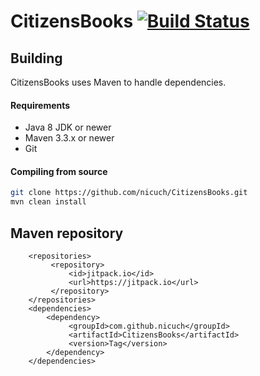 CitizensBooks [![Build Status](https://travis-ci.org/nicuch/CitizensBooks.svg?branch=master)](https://travis-ci.org/nicuch/CitizensBooks)
===========

## Building
CitizensBooks uses Maven to handle dependencies.

#### Requirements
* Java 8 JDK or newer
* Maven 3.3.x or newer
* Git

#### Compiling from source
```sh
git clone https://github.com/nicuch/CitizensBooks.git
mvn clean install
```
## Maven repository

```
    <repositories>
		 <repository>
		     <id>jitpack.io</id>
		     <url>https://jitpack.io</url>
		 </repository>
    </repositories>
    <dependencies>
        <dependency>
		     <groupId>com.github.nicuch</groupId>
		     <artifactId>CitizensBooks</artifactId>
		     <version>Tag</version>
        </dependency>
    </dependencies>
```
